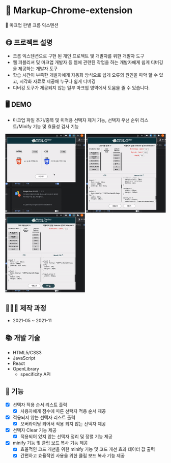 # 📃 Markup-Chrome-extension

📃 마크업 판별 크롬 익스텐션

## 😋 프로젝트 설명

- 크롬 익스텐션으로 구현 된 개인 프로젝트 및 개발자를 위한 개발자 도구
- 웹 퍼블리셔 및 마크업 개발자 등 웹에 관련된 작업을 하는 개발자에게 쉽게 디버깅을 제공하는 개발자 도구
- 학습 시간이 부족한 개발자에게 자동화 방식으로 쉽게 오류의 원인을 파악 할 수 있고, 시각화 자료로 제공해 누구나 쉽게 디버깅
- 디버깅 도구가 제공되지 않는 일부 마크업 영역에서 도움을 줄 수 있습니다.

## 🖥 DEMO

- 마크업 파일 추가/중복 및 미적용 선택자 제거 기능, 선택자 우선 순위 리스트/Minify 기능 및 효율성 검사 기능

<span>
<img src="./DEMO/1.gif" width="250px"/>
</span>
<span>
<img src="./DEMO/2.gif" width="250px"/>
</span>
<span>
<img src="./DEMO/3.gif" width="250px"/>
</span>

## 👨🏻‍💻 제작 과정
- 2021-05 ~ 2021-11

## 📚 개발 기술

- HTML5/CSS3
- JavaScript
- React
- OpenLibrary
  - specificity API

## 🔨 기능

- [x] 선택자 적용 순서 리스트 출력
  - [x] 사용자에게 점수에 따른 선택자 적용 순서 제공
- [x] 적용되지 않는 선택자 리스트 출력
  - [x] 오버라이딩 되어서 적용 되지 않는 선택자 제공
- [x] 선택자 Clear 기능 제공
  - [x] 적용되어 있지 않는 선택자 정리 및 정렬 기능 제공
- [x] minify 기능 및 클립 보드 복사 기능 제공
  - [x] 효율적인 코드 개선을 위한 minify 기능 및 코드 개선 효과 데이터 값 출력
  - [x] 간편하고 효율적인 사용을 위한 클립 보드 복사 기능 제공
